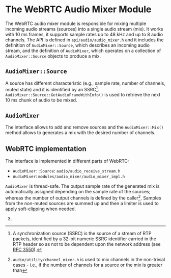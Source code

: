 <?% config.freshness.owner = 'alessiob' %?>
<?% config.freshness.reviewed = '2021-04-21' %?>

# The WebRTC Audio Mixer Module

The WebRTC audio mixer module is responsible for mixing multiple incoming audio
streams (sources) into a single audio stream (mix).
It works with 10 ms frames, it supports sample rates up to 48 kHz and up to 8
audio channels.
The API is defined in `api/audio/audio_mixer.h` and it includes the definition
of `AudioMixer::Source`, which describes an incoming audio stream, and the
definition of `AudioMixer`, which operates on a collection of
`AudioMixer::Source` objects to produce a mix.

## `AudioMixer::Source`

A source has different characteristic (e.g., sample rate, number of channels,
muted state) and it is identified by an SSRC[^1].
`AudioMixer::Source::GetAudioFrameWithInfo()` is used to retrieve the next 10 ms
chunk of audio to be mixed.

[^1]: A synchronization source (SSRC) is the source of a stream of RTP packets,
identified by a 32-bit numeric SSRC identifier carried in the RTP header so as
not to be dependent upon the network address (see
[RFC 3550](https://tools.ietf.org/html/rfc3550#section-3)).

## `AudioMixer`

The interface allows to add and remove sources and the `AudioMixer::Mix()`
method allows to generates a mix with the desired number of channels.

## WebRTC implementation

The interface is implemented in different parts of WebRTC:

- `AudioMixer::Source`: `audio/audio_receive_stream.h`
- `AudioMixer`: `modules/audio_mixer/audio_mixer_impl.h`

`AudioMixer` is thread-safe. The output sample rate of the generated mix is
automatically assigned depending on the sample rate of the sources; whereas the
number of output channels is defined by the caller[^2].
Samples from the non-muted sources are summed up and then a limiter is used to
apply soft-clipping when needed.

[^2]: `audio/utility/channel_mixer.h` is used to mix channels in the non-trivial
cases - i.e., if the number of channels for a source or the mix is greater than
3.
